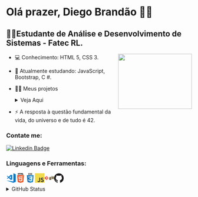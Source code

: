 # Olá prazer, Diego Brandão 🐱‍👤



## 👨‍🎓Estudante de Análise e Desenvolvimento de Sistemas - Fatec RL. 

<img align="right" src="https://media.giphy.com/media/lJNoBCvQYp7nq/giphy.gif" width="200" height="150" />



- 💻 Conhecimento: HTML 5, CSS 3. 

- 🌱 Atualmente estudando: JavaScript, Bootstrap, C #. 

- 👨‍💻 Meus projetos  <details> <summary>Veja Aqui</summary> <a href="https://github.com/DSB88?tab=repositories"> Link </a> </details>


- ⚡ A resposta à questão fundamental da vida, do universo e de tudo é 42.




### Contate me:

  [![Linkedin Badge](https://img.shields.io/badge/-LinkedIn-blue?style=flat-square&logo=Linkedin&logoColor=white&link=https://www.linkedin.com/in/diego-brandão-7b72b5202/)](https://www.linkedin.com/in/diego-brandão-7b72b5202/)



### Linguagens e Ferramentas:

<img align="left" alt="Visual Studio Code" width="26px" src="https://raw.githubusercontent.com/github/explore/80688e429a7d4ef2fca1e82350fe8e3517d3494d/topics/visual-studio-code/visual-studio-code.png" />
<img align="left" alt="HTML5" width="26px" src="https://raw.githubusercontent.com/github/explore/80688e429a7d4ef2fca1e82350fe8e3517d3494d/topics/html/html.png" />
<img align="left" alt="CSS3" width="26px" src="https://raw.githubusercontent.com/github/explore/80688e429a7d4ef2fca1e82350fe8e3517d3494d/topics/css/css.png" />
<img align="left" alt="JavaScript" width="26px" src="https://raw.githubusercontent.com/github/explore/80688e429a7d4ef2fca1e82350fe8e3517d3494d/topics/javascript/javascript.png" />
<img align="left" alt="Git" width="26px" src="https://raw.githubusercontent.com/github/explore/80688e429a7d4ef2fca1e82350fe8e3517d3494d/topics/git/git.png" />
<img align="left" alt="GitHub" width="26px" src="https://raw.githubusercontent.com/github/explore/78df643247d429f6cc873026c0622819ad797942/topics/github/github.png" />


<br />
<br />



<details>
  <summary>GitHub Status</summary>

![Diego Brandão github status](https://github-readme-stats.vercel.app/api?username=dsb88&show_icons=true&theme=midnight-purple)

</details>





[linkedin]: https://linkedin.com/in/diego-brandão-7b72b5202/
